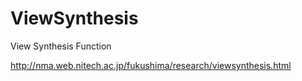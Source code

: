 ViewSynthesis
=============

View Synthesis Function

http://nma.web.nitech.ac.jp/fukushima/research/viewsynthesis.html
